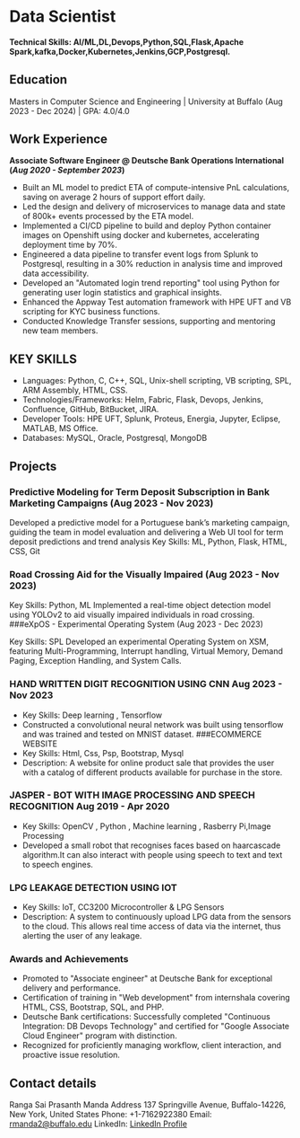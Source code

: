 # Data Scientist

#### Technical Skills: AI/ML,DL,Devops,Python,SQL,Flask,Apache Spark,kafka,Docker,Kubernetes,Jenkins,GCP,Postgresql.

## Education
Masters in Computer Science and Engineering | University at Buffalo (Aug 2023 - Dec 2024)		| GPA: 4.0/4.0		       		

## Work Experience
**Associate Software Engineer @ Deutsche Bank Operations International (_Aug 2020 - September 2023_)**
- Built an ML model to predict ETA of compute-intensive PnL calculations, saving on average 2 hours of support effort daily.
- Led the design and delivery of microservices to manage data and state of 800k+ events processed by the ETA model.
- Implemented a CI/CD pipeline to build and deploy Python container images on Openshift using docker and kubernetes, accelerating deployment time by 70%.
- Engineered a data pipeline to transfer event logs from Splunk to Postgresql, resulting in a 30% reduction in analysis time and improved data accessibility.
- Developed an "Automated login trend reporting" tool using Python for generating user login statistics and graphical insights.
- Enhanced the Appway Test automation framework with HPE UFT and VB scripting for KYC business functions.
- Conducted Knowledge Transfer sessions, supporting and mentoring new team members.
  
## KEY SKILLS
- Languages: Python, C, C++, SQL, Unix-shell scripting, VB scripting, SPL, ARM Assembly, HTML, CSS.
- Technologies/Frameworks: Helm, Fabric, Flask, Devops, Jenkins, Confluence, GitHub, BitBucket, JIRA.
- Developer Tools: HPE UFT, Splunk, Proteus, Energia, Jupyter, Eclipse, MATLAB, MS Office.
- Databases: MySQL, Oracle, Postgresql, MongoDB
  
## Projects
### Predictive Modeling for Term Deposit Subscription in Bank Marketing Campaigns (Aug 2023 - Nov 2023)

Developed a predictive model for a Portuguese bank’s marketing campaign, guiding the team in model evaluation and delivering a Web UI tool for term deposit predictions and trend analysis
Key Skills: ML, Python, Flask, HTML, CSS, Git
### Road Crossing Aid for the Visually Impaired (Aug 2023 - Nov 2023)
Key Skills: Python, ML
Implemented a real-time object detection model using YOLOv2 to aid visually impaired individuals in road crossing.
###eXpOS - Experimental Operating System (Aug 2023 - Dec 2023)

Key Skills: SPL
Developed an experimental Operating System on XSM, featuring Multi-Programming, Interrupt handling, Virtual Memory, Demand Paging, Exception Handling, and System Calls.

### HAND WRITTEN DIGIT RECOGNITION USING CNN Aug 2023 - Nov 2023
- Key Skills: Deep learning , Tensorflow
- Constructed a convolutional neural network was built using tensorflow and was trained and tested
on MNIST dataset.
###ECOMMERCE WEBSITE
- Key Skills: Html, Css, Psp, Bootstrap, Mysql
- Description: A website for online product sale that provides the user with a catalog of different products available for purchase in the store.


### JASPER - BOT WITH IMAGE PROCESSING AND SPEECH RECOGNITION Aug 2019 - Apr 2020
- Key Skills: OpenCV , Python , Machine learning , Rasberry Pi,Image Processing
- Developed a small robot that recognises faces based on haarcascade algorithm.It can also interact with people using speech to text and text to speech engines.

### LPG LEAKAGE DETECTION USING IOT
- Key Skills: IoT, CC3200 Microcontroller &amp; LPG Sensors
- Description: A system to continuously upload LPG data from the sensors to the cloud. This allows real time access of data via the internet, thus alerting the user of any leakage.
### Awards and Achievements
- Promoted to "Associate engineer" at Deutsche Bank for exceptional delivery and performance.
- Certification of training in "Web development" from internshala covering HTML, CSS, Bootstrap, SQL, and PHP.
- Deutsche Bank certifications: Successfully completed "Continuous Integration: DB Devops Technology" and certified for "Google Associate Cloud Engineer" program with distinction.
- Recognized for proficiently managing workflow, client interaction, and proactive issue resolution.

## Contact details
Ranga Sai Prasanth Manda 
Address 137 Springville Avenue, Buffalo-14226, New York, United States
Phone: +1-7162922380 
Email: rmanda2@buffalo.edu 
LinkedIn: [LinkedIn Profile](https://www.linkedin.com/in/prasanth-manda-440479152/)
